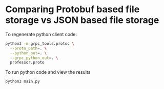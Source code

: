 # Comparing Protobuf based file storage vs JSON based file storage 

To regenerate python client code:

```bash
python3 -m grpc_tools.protoc \
  --proto_path=. \
  --python_out=. \
  --grpc_python_out=. \
  professor.proto
```
To run python code and view the results 
```bash
python3 main.py
```